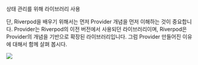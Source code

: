 상태 관리를 위해 라이브러리 사용

단, Riverpod을 배우기 위해서는 먼저 Provider 개념을 먼저 이해하는 것이 중요합니다. Provider는 Riverpod의 이전 버전에서 사용되던 라이브러리이며, Riverpod은 Provider의 개념을 기반으로 확장된 라이브러리입니다. 그럼 Provider 만들어진 이유에 대해서 함께 살펴 봅시다.

![](https://i.imgur.com/mRn3I7C.png)



